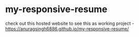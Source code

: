# my-responsive-resume
check out this hosted website to see this as working project - https://anuragsingh6886.github.io/my-responsive-resume/
